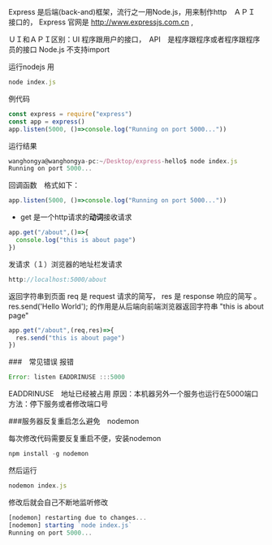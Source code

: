 Express 是后端(back-and)框架，流行之一用Node.js，用来制作http　ＡＰＩ　接口的，
Express 官网是 http://www.expressjs.com.cn ,

ＵＩ和ＡＰＩ区别：UI 程序跟用户的接口，　API　是程序跟程序或者程序跟程序员的接口
Node.js 不支持import

运行nodejs 用
```js
node index.js
```

例代码
```js
const express = require("express")
const app = express()
app.listen(5000, ()=>console.log("Running on port 5000..."))
```

运行结果
```js
wanghongya@wanghongya-pc:~/Desktop/express-hello$ node index.js
Running on port 5000...
```

回调函数　格式如下：
```js
app.listen(5000, ()=>console.log("Running on port 5000..."))
```

- get 是一个http请求的**动词**接收请求
```js
app.get("/about",()=>{
  console.log("this is about page")
})
```

发请求（１）浏览器的地址栏发请求
```js
http://localhost:5000/about
```

返回字符串到页面
req 是 request 请求的简写， res 是 response 响应的简写 。res.send('Hello World'); 的作用是从后端向前端浏览器返回字符串 "this is about page"
```js
app.get("/about",(req,res)=>{
  res.send("this is about page")
})
```
###　常见错误
报错
```js
Error: listen EADDRINUSE :::5000
```
EADDRINUSE　地址已经被占用
原因：本机器另外一个服务也运行在5000端口
方法：停下服务或者修改端口号

###服务器反复重启怎么避免　nodemon

每次修改代码需要反复重启不便，安装nodemon
```js
npm install -g nodemon  
```
然后运行
```js
nodemon index.js
```

修改后就会自己不断地监听修改
```js
[nodemon] restarting due to changes...
[nodemon] starting `node index.js`
Running on port 5000...
```
